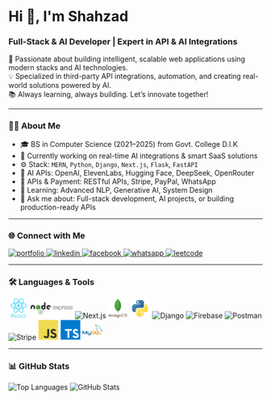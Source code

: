 <h1>Hi 👋, I'm Shahzad</h1>
<h3>Full-Stack & AI Developer | Expert in API & AI Integrations</h3>

<p >
  🚀 Passionate about building intelligent, scalable web applications using modern stacks and AI technologies.<br>
  💡 Specialized in third-party API integrations, automation, and creating real-world solutions powered by AI.<br>
  📚 Always learning, always building. Let’s innovate together!
</p>

---

### 🧑‍💻 About Me

- 🎓 BS in Computer Science (2021–2025) from Govt. College D.I.K
- 💼 Currently working on real-time AI integrations & smart SaaS solutions
- ⚙️ Stack: `MERN`, `Python`, `Django`, `Next.js`, `Flask`, `FastAPI`
- 🤖 AI APIs: OpenAI, ElevenLabs, Hugging Face, DeepSeek, OpenRouter
- 🔗 APIs & Payment: RESTful APIs, Stripe, PayPal, WhatsApp
- 🌱 Learning: Advanced NLP, Generative AI, System Design
- 💬 Ask me about: Full-stack development, AI projects, or building production-ready APIs

---

### 🌐 Connect with Me

<p align="left">
  <a href="https://shahzad-devportfolio-hz05yyvok.vercel.app/" target="_blank">
    <img src="https://raw.githubusercontent.com/rahuldkjain/github-profile-readme-generator/master/src/images/icons/Social/devto.svg" alt="portfolio" height="30" width="40" />
  </a>
  <a href="https://www.linkedin.com/in/muhammad-shahzadad-1b236b247/" target="_blank">
    <img src="https://raw.githubusercontent.com/rahuldkjain/github-profile-readme-generator/master/src/images/icons/Social/linked-in-alt.svg" alt="linkedin" height="30" width="40" />
  </a>
  <a href="https://www.facebook.com/sketchsynthai/" target="_blank">
    <img src="https://raw.githubusercontent.com/rahuldkjain/github-profile-readme-generator/master/src/images/icons/Social/facebook.svg" alt="facebook" height="30" width="40" />
  </a>
  <a href="https://wa.me/923484567161" target="_blank">
    <img src="https://img.shields.io/badge/WhatsApp-25D366?style=flat&logo=whatsapp&logoColor=white" alt="whatsapp" height="28" />
  </a>
  <a href="https://www.leetcode.com/ms161" target="_blank">
    <img src="https://raw.githubusercontent.com/rahuldkjain/github-profile-readme-generator/master/src/images/icons/Social/leet-code.svg" alt="leetcode" height="30" width="40" />
  </a>
</p>

---

### 🛠️ Languages & Tools

<!-- You can customize this list -->
<p align="left">
  <img src="https://raw.githubusercontent.com/devicons/devicon/master/icons/react/react-original-wordmark.svg" alt="React" width="40" height="40"/>
  <img src="https://raw.githubusercontent.com/devicons/devicon/master/icons/nodejs/nodejs-original-wordmark.svg" alt="Node.js" width="40" height="40"/>
  <img src="https://raw.githubusercontent.com/devicons/devicon/master/icons/express/express-original-wordmark.svg" alt="Express.js" width="40" height="40"/>
  <img src="https://cdn.worldvectorlogo.com/logos/nextjs-2.svg" alt="Next.js" width="40" height="40"/>
  <img src="https://raw.githubusercontent.com/devicons/devicon/master/icons/mongodb/mongodb-original-wordmark.svg" alt="MongoDB" width="40" height="40"/>
  <img src="https://raw.githubusercontent.com/devicons/devicon/master/icons/python/python-original.svg" alt="Python" width="40" height="40"/>
  <img src="https://cdn.worldvectorlogo.com/logos/django.svg" alt="Django" width="40" height="40"/>
  <img src="https://www.vectorlogo.zone/logos/firebase/firebase-icon.svg" alt="Firebase" width="40" height="40"/>
  <img src="https://www.vectorlogo.zone/logos/getpostman/getpostman-icon.svg" alt="Postman" width="40" height="40"/>
  <img src="https://www.vectorlogo.zone/logos/stripe/stripe-icon.svg" alt="Stripe" width="40" height="40"/>
  <img src="https://raw.githubusercontent.com/devicons/devicon/master/icons/javascript/javascript-original.svg" alt="JavaScript" width="40" height="40"/>
  <img src="https://raw.githubusercontent.com/devicons/devicon/master/icons/typescript/typescript-original.svg" alt="TypeScript" width="40" height="40"/>
  <img src="https://raw.githubusercontent.com/devicons/devicon/master/icons/mysql/mysql-original-wordmark.svg" alt="MySQL" width="40" height="40"/>
</p>

---

### 📊 GitHub Stats

<p>
  <img height="160" src="https://github-readme-stats.vercel.app/api/top-langs/?username=shahzaddiyal&layout=compact&show_icons=true&locale=en&theme=transparent" alt="Top Languages" />
  <img height="160" src="https://github-readme-stats.vercel.app/api?username=shahzaddiyal&show_icons=true&locale=en&theme=transparent" alt="GitHub Stats" />
</p>

